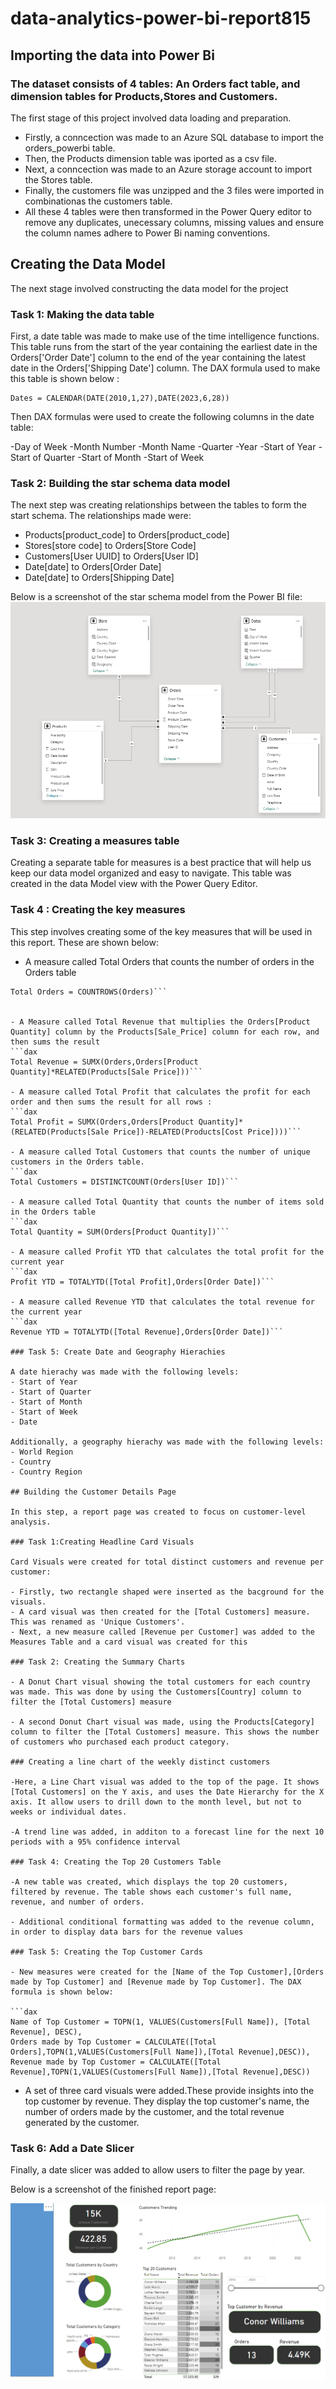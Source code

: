 # data-analytics-power-bi-report815

## Importing the data into Power Bi 

### The dataset consists of 4 tables: An Orders fact table, and dimension tables for Products,Stores and Customers. 

The first stage of this project involved data loading and preparation.
- Firstly, a conncection was made to an Azure SQL database to import the orders_powerbi table.
- Then, the Products dimension table was iported as a csv file.
- Next, a conncection was made to an Azure storage account to import the Stores table.
- Finally, the customers file was unzipped and the 3 files were imported in combinationas the customers table.
- All these 4 tables were then transformed in the Power Query editor to remove any duplicates, unecessary columns, missing values and ensure the column names adhere to Power Bi naming conventions.

## Creating the Data Model

The next stage involved constructing the data model for the project

### Task 1: Making the data table

First, a date table was made to make use of the time intelligence functions. This table runs from the start of the year containing the earliest date in the Orders['Order Date'] column to the end of the year containing the latest date in the Orders['Shipping Date'] column. The DAX formula used to make this table is shown below :

```dax 
Dates = CALENDAR(DATE(2010,1,27),DATE(2023,6,28))
```
Then DAX formulas were used to create the following columns in the date table:

  -Day of Week
  -Month Number 
  -Month Name
  -Quarter
  -Year
  -Start of Year
  -Start of Quarter
  -Start of Month
  -Start of Week

### Task 2: Building the star schema data model

The next step was creating relationships between the tables to form the start schema. The relationships made were:
  - Products[product_code] to Orders[product_code]
  - Stores[store code] to Orders[Store Code]
  - Customers[User UUID] to Orders[User ID]
  - Date[date] to Orders[Order Date]
  - Date[date] to Orders[Shipping Date]

Below is a screenshot of the star schema model from the Power BI file:
![Star Schema model](image.png)

### Task 3: Creating a measures table

Creating a separate table for measures is a best practice that will help us keep our data model organized and easy to navigate. This table was created in the data Model view with the Power Query Editor.

### Task 4 : Creating the key measures

This step involves creating some of the key measures that will be used in this report. These are shown below:

- A measure called Total Orders that counts the number of orders in the Orders table
```dax
Total Orders = COUNTROWS(Orders)```


- A Measure called Total Revenue that multiplies the Orders[Product Quantity] column by the Products[Sale_Price] column for each row, and then sums the result
```dax
Total Revenue = SUMX(Orders,Orders[Product Quantity]*RELATED(Products[Sale Price]))```

- A measure called Total Profit that calculates the profit for each order and then sums the result for all rows :
```dax
Total Profit = SUMX(Orders,Orders[Product Quantity]*(RELATED(Products[Sale Price])-RELATED(Products[Cost Price])))```

- A measure called Total Customers that counts the number of unique customers in the Orders table. 
```dax
Total Customers = DISTINCTCOUNT(Orders[User ID])```

- A measure called Total Quantity that counts the number of items sold in the Orders table
```dax
Total Quantity = SUM(Orders[Product Quantity])```

- A measure called Profit YTD that calculates the total profit for the current year
```dax
Profit YTD = TOTALYTD([Total Profit],Orders[Order Date])```

- A measure called Revenue YTD that calculates the total revenue for the current year
```dax
Revenue YTD = TOTALYTD([Total Revenue],Orders[Order Date])```

### Task 5: Create Date and Geography Hierachies

A date hierachy was made with the following levels:
- Start of Year
- Start of Quarter
- Start of Month
- Start of Week
- Date

Additionally, a geography hierachy was made with the following levels:
- World Region
- Country
- Country Region

## Building the Customer Details Page

In this step, a report page was created to focus on customer-level analysis.

### Task 1:Creating Headline Card Visuals

Card Visuals were created for total distinct customers and revenue per customer:

- Firstly, two rectangle shaped were inserted as the bacground for the visuals.
- A card visual was then created for the [Total Customers] measure. This was renamed as 'Unique Customers'.
- Next, a new measure called [Revenue per Customer] was added to the Measures Table and a card visual was created for this

### Task 2: Creating the Summary Charts

- A Donut Chart visual showing the total customers for each country was made. This was done by using the Customers[Country] column to filter the [Total Customers] measure

- A second Donut Chart visual was made, using the Products[Category] column to filter the [Total Customers] measure. This shows the number of customers who purchased each product category.

### Creating a line chart of the weekly distinct customers

-Here, a Line Chart visual was added to the top of the page. It shows [Total Customers] on the Y axis, and uses the Date Hierarchy for the X axis. It allow users to drill down to the month level, but not to weeks or individual dates.

-A trend line was added, in additon to a forecast line for the next 10 periods with a 95% confidence interval

### Task 4: Creating the Top 20 Customers Table

-A new table was created, which displays the top 20 customers, filtered by revenue. The table shows each customer's full name, revenue, and number of orders.

- Additional conditional formatting was added to the revenue column, in order to display data bars for the revenue values

### Task 5: Creating the Top Customer Cards

- New measures were created for the [Name of the Top Customer],[Orders made by Top Customer] and [Revenue made by Top Customer]. The DAX formula is shown below:

```dax 
Name of Top Customer = TOPN(1, VALUES(Customers[Full Name]), [Total Revenue], DESC),
Orders made by Top Customer = CALCULATE([Total Orders],TOPN(1,VALUES(Customers[Full Name]),[Total Revenue],DESC)),
Revenue made by Top Customer = CALCULATE([Total Revenue],TOPN(1,VALUES(Customers[Full Name]),[Total Revenue],DESC))
```

- A set of three card visuals were added.These provide insights into the top customer by revenue. They display the top customer's name, the number of orders made by the customer, and the total revenue generated by the customer.

### Task 6: Add a Date Slicer

Finally, a date slicer was added to allow users to filter the page by year.

Below is a screenshot of the finished report page:

![customer-details page](image-1.png)
